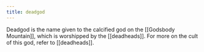 ```yaml
---
title: deadgod
---
```


Deadgod is the name given to the calcified god on the [[Godsbody Mountain]], which is worshipped by the [[deadheads]]. For more on the cult of this god, refer to [[deadheads]].